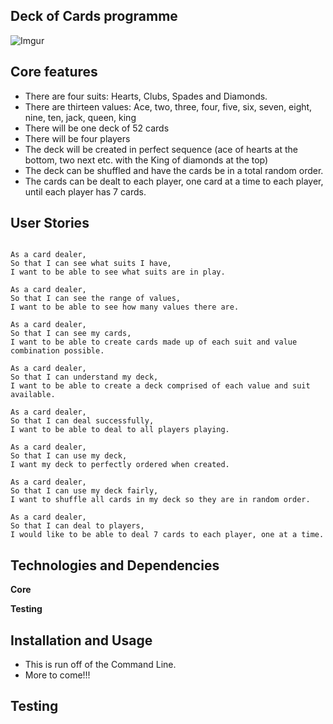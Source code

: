 ## Deck of Cards programme
![Imgur](http://imgur.com/uAiB32I.png)

## Core features

- There are four suits: Hearts, Clubs, Spades and Diamonds.
- There are thirteen values: Ace, two, three, four, five, six, seven, eight, nine, ten, jack, queen, king
- There will be one deck of 52 cards
- There will be four players
- The deck will be created in perfect sequence (ace of hearts at the bottom, two next etc. with the King of diamonds at the top)
-  The deck can be shuffled and have the cards be in a total random order.
-  The cards can be dealt to each player, one card at a time to each player, until each player has 7 cards.

## User Stories

```

As a card dealer,
So that I can see what suits I have,
I want to be able to see what suits are in play.

As a card dealer,
So that I can see the range of values,
I want to be able to see how many values there are.

As a card dealer,
So that I can see my cards,
I want to be able to create cards made up of each suit and value combination possible.

As a card dealer,
So that I can understand my deck,
I want to be able to create a deck comprised of each value and suit available.

As a card dealer,
So that I can deal successfully,
I want to be able to deal to all players playing.

As a card dealer,
So that I can use my deck,
I want my deck to perfectly ordered when created.

As a card dealer,
So that I can use my deck fairly,
I want to shuffle all cards in my deck so they are in random order.

As a card dealer,
So that I can deal to players,
I would like to be able to deal 7 cards to each player, one at a time.

```

## Technologies and Dependencies

**Core**


**Testing**



## Installation and Usage

- This is run off of the Command Line.
- More to come!!!

## Testing



